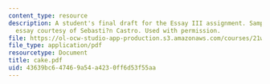 ```yaml
---
content_type: resource
description: A student's final draft for the Essay III assignment. Sample student
  essay courtesy of Sebasti?n Castro. Used with permission.
file: https://ol-ocw-studio-app-production.s3.amazonaws.com/courses/21w-730-2-the-creative-spark-fall-2004/43639bc647469a54a4230ff6d53f55aa_cake.pdf
file_type: application/pdf
resourcetype: Document
title: cake.pdf
uid: 43639bc6-4746-9a54-a423-0ff6d53f55aa
---
```

